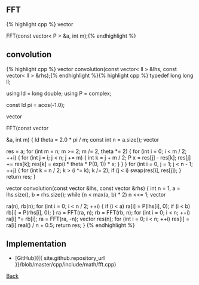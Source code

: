 ## FFT

{% highlight cpp %}
vector<P> FFT(const vector< P > &a, int m);{% endhighlight %}

## convolution

{% highlight cpp %}
vector<ll> convolution(const vector< ll > &lhs, const vector< ll > &rhs);{% endhighlight %}{% highlight cpp %}
typedef long long ll;

using ld = long double;
using P = complex<ld>;

const ld pi = acos(-1.0);

vector<P> FFT(const vector<P> &a, int m) {
  ld theta = 2.0 * pi / m;
  const int n = a.size();
  vector<P> res = a;
  for (int m = n; m >= 2; m /= 2, theta *= 2) {
    for (int i = 0; i < m / 2; ++i) {
      for (int j = i; j < n; j += m) {
        int k = j + m / 2;
        P x = res[j] - res[k];
        res[j] += res[k];
        res[k] = exp(i * theta * P(0, 1)) * x;
      }
    }
  }
  for (int i = 0, j = 1; j < n - 1; ++j) {
    for (int k = n / 2; k > (i ^= k); k /= 2);
    if (j < i) swap(res[i], res[j]);
  }
  return res;
}

vector<ll> convolution(const vector<ll> &lhs, const vector<ll> &rhs) {
  int n = 1, a = lhs.size(), b = rhs.size();
  while (n < max(a, b) * 2) n <<= 1;
  vector<P> ra(n), rb(n);
  for (int i = 0; i < n / 2; ++i) {
    if (i < a) ra[i] = P(lhs[i], 0);
    if (i < b) rb[i] = P(rhs[i], 0);
  }
  ra = FFT(ra, n);
  rb = FFT(rb, n);
  for (int i = 0; i < n; ++i) ra[i] *= rb[i];
  ra = FFT(ra, -n);
  vector<ll> res(n);
  for (int i = 0; i < n; ++i) res[i] = ra[i].real() / n + 0.5;
  return res;
}
{% endhighlight %}

## Implementation

- [GitHub]({{ site.github.repository_url }}/blob/master/cpp/include/math/fft.cpp)

[Back](../..)
